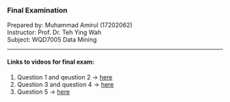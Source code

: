 ### Final Examination

Prepared by: Muhammad Amirul (17202062)<br>
Instructor: Prof. Dr. Teh Ying Wah<br>
Subject: WQD7005 Data Mining<br>

-------------------------------
#### Links to videos for final exam:
1. Question 1 and qeustion 2 -> <a href="#">here</a>
2. Question 3 and question 4 -> <a href="#">here</a>
3. Question 5 -> <a href="#">here</a>
